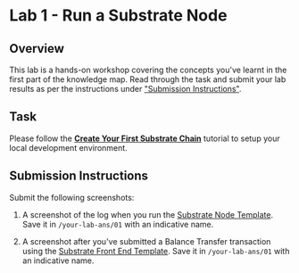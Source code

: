 # Lab 1 - Run a Substrate Node

## Overview

This lab is a hands-on workshop covering the concepts you've learnt in the first part of the knowledge map. Read through the task and submit your lab results as per the instructions under ["Submission Instructions"](#submission-instructions).

## Task

Please follow the [**Create Your First Substrate Chain**](https://docs.substrate.io/tutorials/v3/create-your-first-substrate-chain) tutorial to setup your local development environment.

## Submission Instructions

Submit the following screenshots:

1. A screenshot of the log when you run the [Substrate Node Template](https://github.com/substrate-developer-hub/substrate-node-template). Save it in `/your-lab-ans/01` with an indicative name.

2. A screenshot after you've submitted a Balance Transfer transaction using the [Substrate Front End Template](https://github.com/substrate-developer-hub/substrate-front-end-template). Save it in `/your-lab-ans/01` with an indicative name.
